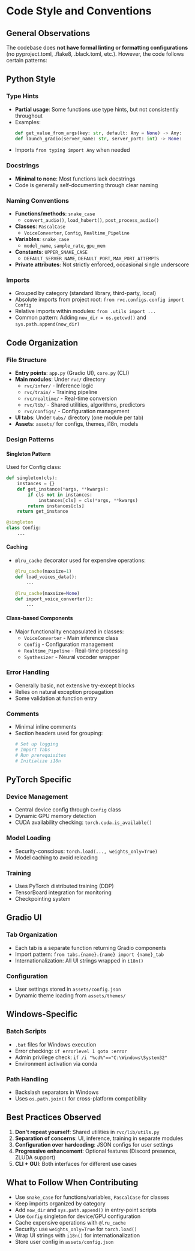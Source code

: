 # Code Style and Conventions

## General Observations

The codebase does **not have formal linting or formatting configurations** (no pyproject.toml, .flake8, .black.toml, etc.). However, the code follows certain patterns:

## Python Style

### Type Hints
- **Partial usage**: Some functions use type hints, but not consistently throughout
- Examples:
  ```python
  def get_value_from_args(key: str, default: Any = None) -> Any:
  def launch_gradio(server_name: str, server_port: int) -> None:
  ```
- Imports `from typing import Any` when needed

### Docstrings
- **Minimal to none**: Most functions lack docstrings
- Code is generally self-documenting through clear naming

### Naming Conventions
- **Functions/methods**: `snake_case`
  - `convert_audio()`, `load_hubert()`, `post_process_audio()`
- **Classes**: `PascalCase`
  - `VoiceConverter`, `Config`, `Realtime_Pipeline`
- **Variables**: `snake_case`
  - `model_name`, `sample_rate`, `gpu_mem`
- **Constants**: `UPPER_SNAKE_CASE`
  - `DEFAULT_SERVER_NAME`, `DEFAULT_PORT`, `MAX_PORT_ATTEMPTS`
- **Private attributes**: Not strictly enforced, occasional single underscore

### Imports
- Grouped by category (standard library, third-party, local)
- Absolute imports from project root: `from rvc.configs.config import Config`
- Relative imports within modules: `from .utils import ...`
- Common pattern: Adding `now_dir = os.getcwd()` and `sys.path.append(now_dir)`

## Code Organization

### File Structure
- **Entry points**: `app.py` (Gradio UI), `core.py` (CLI)
- **Main modules**: Under `rvc/` directory
  - `rvc/infer/` - Inference logic
  - `rvc/train/` - Training pipeline
  - `rvc/realtime/` - Real-time conversion
  - `rvc/lib/` - Shared utilities, algorithms, predictors
  - `rvc/configs/` - Configuration management
- **UI tabs**: Under `tabs/` directory (one module per tab)
- **Assets**: `assets/` for configs, themes, i18n, models

### Design Patterns

#### Singleton Pattern
Used for Config class:
```python
def singleton(cls):
    instances = {}
    def get_instance(*args, **kwargs):
        if cls not in instances:
            instances[cls] = cls(*args, **kwargs)
        return instances[cls]
    return get_instance

@singleton
class Config:
    ...
```

#### Caching
- `@lru_cache` decorator used for expensive operations:
  ```python
  @lru_cache(maxsize=1)
  def load_voices_data():
      ...
  
  @lru_cache(maxsize=None)
  def import_voice_converter():
      ...
  ```

#### Class-based Components
- Major functionality encapsulated in classes:
  - `VoiceConverter` - Main inference class
  - `Config` - Configuration management
  - `Realtime_Pipeline` - Real-time processing
  - `Synthesizer` - Neural vocoder wrapper

### Error Handling
- Generally basic, not extensive try-except blocks
- Relies on natural exception propagation
- Some validation at function entry

### Comments
- Minimal inline comments
- Section headers used for grouping:
  ```python
  # Set up logging
  # Import Tabs
  # Run prerequisites
  # Initialize i18n
  ```

## PyTorch Specific

### Device Management
- Central device config through `Config` class
- Dynamic GPU memory detection
- CUDA availability checking: `torch.cuda.is_available()`

### Model Loading
- Security-conscious: `torch.load(..., weights_only=True)` 
- Model caching to avoid reloading

### Training
- Uses PyTorch distributed training (DDP)
- TensorBoard integration for monitoring
- Checkpointing system

## Gradio UI

### Tab Organization
- Each tab is a separate function returning Gradio components
- Import pattern: `from tabs.{name}.{name} import {name}_tab`
- Internationalization: All UI strings wrapped in `i18n()`

### Configuration
- User settings stored in `assets/config.json`
- Dynamic theme loading from `assets/themes/`

## Windows-Specific

### Batch Scripts
- `.bat` files for Windows execution
- Error checking: `if errorlevel 1 goto :error`
- Admin privilege check: `if /i "%cd%"=="C:\Windows\System32"`
- Environment activation via conda

### Path Handling
- Backslash separators in Windows
- Uses `os.path.join()` for cross-platform compatibility

## Best Practices Observed

1. **Don't repeat yourself**: Shared utilities in `rvc/lib/utils.py`
2. **Separation of concerns**: UI, inference, training in separate modules
3. **Configuration over hardcoding**: JSON configs for user settings
4. **Progressive enhancement**: Optional features (Discord presence, ZLUDA support)
5. **CLI + GUI**: Both interfaces for different use cases

## What to Follow When Contributing

- Use `snake_case` for functions/variables, `PascalCase` for classes
- Keep imports organized by category
- Add `now_dir` and `sys.path.append()` in entry-point scripts
- Use `Config` singleton for device/GPU configuration
- Cache expensive operations with `@lru_cache`
- Security: use `weights_only=True` for `torch.load()`
- Wrap UI strings with `i18n()` for internationalization
- Store user config in `assets/config.json`
